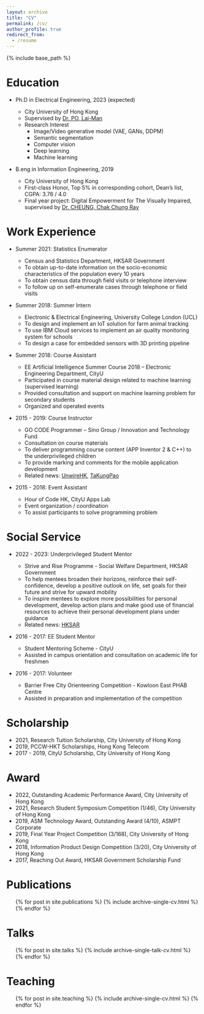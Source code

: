 ```yaml
---
layout: archive
title: "CV"
permalink: /cv/
author_profile: true
redirect_from:
  - /resume
---
```


{% include base_path %}

Education
======
* Ph.D  in Electrical Engineering, 2023 (expected)
  * City University of Hong Kong 
  * Supervised by [Dr. PO, Lai-Man](http://www.ee.cityu.edu.hk/~lmpo/) 
  * Research Interest
    * Image/Video generative model (VAE, GANs, DDPM)
    * Semantic segmentation
    * Computer vision
    * Deep learning
    * Machine learning 

* B.eng in Information Engineering, 2019
  * City University of Hong Kong 
  * First-class Honor, Top 5% in corresponding cohort, Dean’s list, CGPA: 3.76 / 4.0
  * Final year project: Digital Empowerment for The Visually Impaired, supervised by [Dr. CHEUNG, Chak Chung Ray](https://www.ee.cityu.edu.hk/~rcheung/About_Me.html)

Work Experience
======
* Summer 2021: Statistics Enumerator
  * Census and Statistics Department, HKSAR Government
  * To obtain up-to-date information on the socio-economic characteristics of the population every 10 years
  * To obtain census data through field visits or telephone interview
  * To follow up on self-enumerate cases through telephone or field visits

* Summer 2018: Summer Intern
  * Electronic & Electrical Engineering, University College London (UCL)
  * To design and implement an IoT solution for farm animal tracking
  * To use IBM Cloud services to implement an air quality monitoring system for schools
  * To design a case for embedded sensors with 3D printing pipeline

* Summer 2018: Course Assistant 
  * EE Artificial Intelligence Summer Course 2018 – Electronic Engineering Department, CityU
  * Participated in course material design related to machine learning (supervised learning)
  * Provided consultation and support on machine learning problem for secondary students 
  * Organized and operated events

* 2015 - 2019: Course Instructor
  * GO CODE Programmer – Sino Group / Innovation and Technology Fund 
  * Consultation on course materials
  * To deliver programming course content (APP Inventor 2 & C++) to the underprivileged children
  * To provide marking and comments for the mobile application development
  * Related news: [UnwireHK](https://bit.ly/3d3UjRe), [TaKungPao](https://bit.ly/3RAGn0a)

* 2015 - 2018: Event Assistant
  * Hour of Code HK, CityU Apps Lab
  * Event organization / coordination
  * To assist participants to solve programming problem
  
Social Service
======
* 2022 - 2023: Underprivileged Student Mentor
  * Strive and Rise Programme - Social Welfare Department, HKSAR Government
  * To help mentees broaden their horizons, reinforce their self-confidence, develop a positive outlook on life, set goals for their future and strive for upward mobility
  * To inspire mentees to explore more possibilities for personal development, develop action plans and make good use of financial resources to achieve their personal development plans under guidance
  * Related news: [HKSAR](https://www.swd.gov.hk/en/index/site_pubsvc/page_young/sub_strive_and_rise/)

* 2016 - 2017: EE Student Mentor
  * Student Mentoring Scheme - CityU
  * Assisted in campus orientation and consultation on academic life for freshmen

* 2016 - 2017: Volunteer
  * Barrier Free City Orienteering Competition - Kowloon East PHAB Centre
  * Assisted in preparation and implementation of the competition

Scholarship
======
* 2021, Research Tuition Scholarship, City University of Hong Kong
* 2019, PCCW-HKT Scholarships, Hong Kong Telecom
* 2017 - 2019, CityU Scholarship, City University of Hong Kong

Award
======
* 2022, Outstanding Academic Performance Award, City University of Hong Kong
* 2021, Research Student Symposium Competition (1/46), City University of Hong Kong
* 2019, ASM Technology Award, Outstanding Award (4/10), ASMPT Corporate
* 2019, Final Year Project Competition (3/168), City University of Hong Kong
* 2018, Information Product Design Competition (3/20), City University of Hong Kong
* 2017, Reaching Out Award, HKSAR Government Scholarship Fund 

Publications
======
  <ul>{% for post in site.publications %}
    {% include archive-single-cv.html %}
  {% endfor %}</ul>
  
Talks
======
  <ul>{% for post in site.talks %}
    {% include archive-single-talk-cv.html %}
  {% endfor %}</ul>
  
Teaching
======
  <ul>{% for post in site.teaching %}
    {% include archive-single-cv.html %}
  {% endfor %}</ul>

